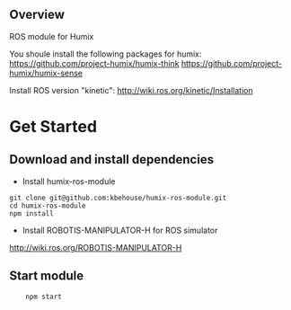 ## Overview

ROS module for Humix 

You shoule install the following packages for humix:
https://github.com/project-humix/humix-think
https://github.com/project-humix/humix-sense

Install ROS version "kinetic":
http://wiki.ros.org/kinetic/Installation 

# Get Started

## Download and install dependencies

* Install humix-ros-module
```
git clone git@github.com:kbehouse/humix-ros-module.git
cd humix-ros-module
npm install
```
* Install  ROBOTIS-MANIPULATOR-H for ROS simulator

http://wiki.ros.org/ROBOTIS-MANIPULATOR-H


## Start module
        npm start
